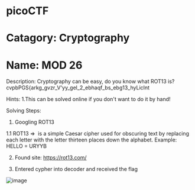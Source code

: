 # picoCTF

# Catagory: Cryptography

# Name: MOD 26

Description: Cryptography can be easy, do you know what ROT13 is?  cvpbPGS{arkg_gvzr_V'yy_gel_2_ebhaqf_bs_ebg13_hyLicInt

Hints: 
1.This can be solved online if you don't want to do it by hand!  

Solving Steps:
1. Googling ROT13

1.1 ROT13 =>  is a simple Caesar cipher used for obscuring text by replacing each letter with the letter thirteen places down the alphabet. 
       Example: HELLO = URYYB
       
2. Found site: https://rot13.com/

3. Entered cypher into decoder and received the flag


![image](https://user-images.githubusercontent.com/99389724/153544668-4c255f1d-a0db-4cea-925e-91cb4f70283a.png)
